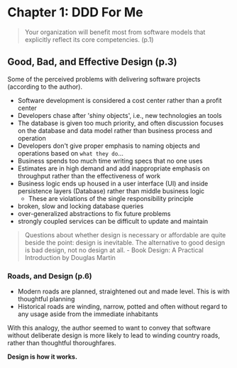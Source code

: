 # Chapter 1: DDD For Me

> Your organization will benefit most from software models that explicitly reflect its core competencies. (p.1)

## Good, Bad, and Effective Design (p.3)

Some of the perceived problems with delivering software projects (according to the author).

- Software development is considered a cost center rather than a profit center
- Developers chase after 'shiny objects', i.e., new technologies an tools
- The database is given too much priority, and often discussion focuses on the database and data model rather than business process and operation
- Developers don't give proper emphasis to naming objects and operations based on `what they do`...
- Business spends too much time writing specs that no one uses
- Estimates are in high demand and add inappropriate emphasis on throughput rather than the effectiveness of work
- Business logic ends up housed in a user interface (UI) and inside persistence layers (Database) rather than middle business logic 
    - These are violations of the single responsibility principle
- broken, slow and locking database queries
- over-generalized abstractions to fix future problems
- strongly coupled services can be difficult to update and maintain

> Questions about whether design is necessary or affordable are quite beside the point: design is inevitable.  The alternative to good design is bad design, not no design at all.  - Book Design: A Practical Introduction by Douglas Martin

### Roads, and Design (p.6)

- Modern roads are planned, straightened out and made level.  This is with thoughtful planning
- Historical roads are winding, narrow, potted and often without regard to any usage aside from the immediate inhabitants

With this analogy, the author seemed to want to convey that software without deliberate design is more likely to lead to winding country roads, rather than thoughtful thoroughfares.

**Design is how it works.**
